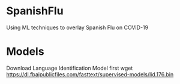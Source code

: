 # SpanishFlu
Using ML techniques to overlay Spanish Flu on COVID-19
# Models
Download Language Identification Model first
wget https://dl.fbaipublicfiles.com/fasttext/supervised-models/lid.176.bin

